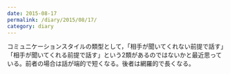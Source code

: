 ```yaml
---
date: 2015-08-17
permalink: /diary/2015/08/17/
category: diary
---
```


コミュニケーションスタイルの類型として，「相手が聞いてくれない前提で話す」「相手が聞いてくれる前提で話す」という2類があるのではないかと最近思っている。前者の場合は話が端的で短くなる。後者は網羅的で長くなる。